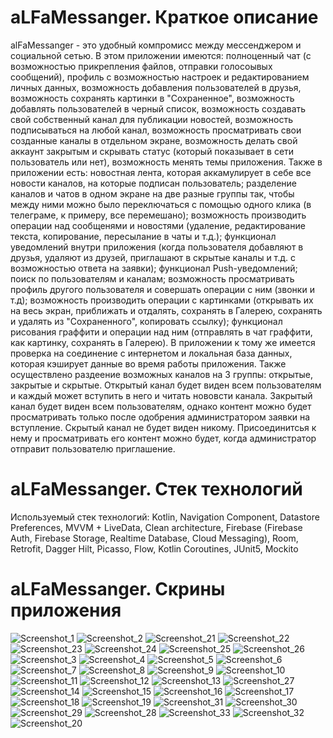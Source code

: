 # aLFaMessanger. Краткое описание
alFaMessanger - это удобный компромисс между мессенджером и социальной сетью. В этом приложении имеются: полноценный чат (с возможностью прикрепления файлов, отправки голосоывых сообщений), профиль с возможностью настроек и редактированием личных данных, возможность добавления пользователей в друзья, возможность сохранять картинки в "Сохраненное", возможность добавлять пользователей в черный список, возможность создавать свой собственный канал для публикации новостей, возможность подписываться на любой канал, возможность просматривать свои созданные каналы в отдельном экране, возможность делать свой аккаунт закрытым и скрывать статус (который показывает в сети пользователь или нет), возможность менять темы приложения.
Также в приложении есть: новостная лента, которая аккамулирует в себе все новости каналов, на которые подписан пользователь; разделение каналов и чатов в одном экране на две разные группы так, чтобы между ними можно было переключаться с помощью одного клика (в телеграме, к примеру, все перемешано); возможность производить операции над сообщенями и новостями (удаление, редактирование текста, копирование, пересылание в чаты и т.д.); функционал уведомлений внутри приложения (когда пользователя добавляют в друзья, удаляют из друзей, приглашают в скрытые каналы и т.д. с возможностью ответа на заявки); функционал Push-уведомлений; поиск по пользователям и каналам; возможность просматривать профиль другого пользователя и совершать операции с ним (звонки и т.д); возможность производить операции с картинками (открывать их на весь экран, приближать и отдалять, сохранять в Галерею, сохранять и удалять из "Сохраненного", копировать ссылку); функционал рисования граффити и операции над ним (отправлять в чат граффити, как картинку, сохранять в Галерею).
В приложении к тому же имеется проверка на соединение с интернетом и локальная база данных, которая кэширует данные во время работы приложения.
Также осуществлено раздеение возможных каналов на 3 группы: открытые, закрытые и скрытые. Открытый канал будет виден всем пользователям и каждый может вступить в него и читать нововсти канала. Закрытый канал будет виден всем пользователям, однако контент можно будет просматривать только после одобрения администратором заявки на вступление. Скрытый канал не будет виден никому. Присоединитсья к нему и просматривать его контент можно будет, когда администратор отправит пользователю приглашение.
# aLFaMessanger. Стек технологий
Используемый стек технологий: Kotlin, Navigation Component, Datastore Preferences, MVVM + LiveData, Clean architecture, Firebase (Firebase Auth, Firebase Storage, Realtime Database, Cloud Messaging), Room, Retrofit, Dagger Hilt, Picasso, Flow, Kotlin Coroutines, JUnit5, Mockito
# aLFaMessanger. Скрины приложения
![Screenshot_1](https://user-images.githubusercontent.com/94142972/193031038-5d9d7bcc-b96d-4558-b2f9-ff1e96f7d69b.png)
![Screenshot_2](https://user-images.githubusercontent.com/94142972/193031108-ac27ade8-afcc-4042-ad04-50e5ccafa1a3.png)
![Screenshot_21](https://user-images.githubusercontent.com/94142972/193031181-d54c9c36-f3a1-4bc8-9e4b-934e9831ed4d.png)
![Screenshot_22](https://user-images.githubusercontent.com/94142972/193031189-a4bfd348-7259-4ccf-95f0-fed9fa72f8f1.png)
![Screenshot_23](https://user-images.githubusercontent.com/94142972/193031191-68a0534c-6217-4c19-aea5-cbe5e831a55b.png)
![Screenshot_24](https://user-images.githubusercontent.com/94142972/193031192-f3b0bfdd-6900-445c-bb5b-1fff80c7952d.png)
![Screenshot_25](https://user-images.githubusercontent.com/94142972/193031193-9156b44b-2eba-4874-842f-2a265d33186c.png)
![Screenshot_26](https://user-images.githubusercontent.com/94142972/193031196-317e2e73-fce0-4dfd-b66f-91234847a0a8.png)
![Screenshot_3](https://user-images.githubusercontent.com/94142972/193031198-d179e23e-effd-45d2-943c-9416a9221d0a.png)
![Screenshot_4](https://user-images.githubusercontent.com/94142972/193031202-e82f5ca8-1e5f-4a80-979f-a9d5e57529be.png)
![Screenshot_5](https://user-images.githubusercontent.com/94142972/193031205-7acfb1cd-cf85-4462-baeb-bcd44eb7b0af.png)
![Screenshot_6](https://user-images.githubusercontent.com/94142972/193031208-9eb4d08f-76a7-44e8-bdc7-a2236c8b8b96.png)
![Screenshot_7](https://user-images.githubusercontent.com/94142972/193031210-51294caf-4d05-4f1d-a85a-addf575cd352.png)
![Screenshot_8](https://user-images.githubusercontent.com/94142972/193031214-d90c81b8-0987-412a-8e87-645970963fea.png)
![Screenshot_9](https://user-images.githubusercontent.com/94142972/193031218-5cb713f1-5ca7-43b9-94e4-39a25f0556a4.png)
![Screenshot_10](https://user-images.githubusercontent.com/94142972/193031221-6326a7e5-04b5-4a07-aa2a-47ffb0c4890a.png)
![Screenshot_11](https://user-images.githubusercontent.com/94142972/193031225-0cdc04ec-3770-4354-ada9-c749e407bad5.png)
![Screenshot_12](https://user-images.githubusercontent.com/94142972/193031230-35335586-521c-4290-a1c9-0073489aa40c.png)
![Screenshot_13](https://user-images.githubusercontent.com/94142972/193031235-85520867-44e1-40bd-ac47-22b3b9cdbb8d.png)
![Screenshot_27](https://user-images.githubusercontent.com/94142972/193031492-e03aa55b-3758-493c-9810-b95591bbcdbe.png)
![Screenshot_14](https://user-images.githubusercontent.com/94142972/193031236-168f4481-44ab-4225-88cd-3cb6bb890f68.png)
![Screenshot_15](https://user-images.githubusercontent.com/94142972/193031241-67d83e75-3fcd-47d0-ac0d-d3e770319b83.png)
![Screenshot_16](https://user-images.githubusercontent.com/94142972/193031243-08b680ff-084f-4211-b772-4045abd9a4ea.png)
![Screenshot_17](https://user-images.githubusercontent.com/94142972/193031246-f7a93ec6-ed25-4c85-b44c-4573cfd4497c.png)
![Screenshot_18](https://user-images.githubusercontent.com/94142972/193031249-8f3981e1-1d34-48b7-83bb-5807568fe26f.png)
![Screenshot_19](https://user-images.githubusercontent.com/94142972/193031251-ea6a268a-7332-4f20-b74d-b80f6640d340.png)
![Screenshot_31](https://user-images.githubusercontent.com/94142972/193045701-228c42d6-5d7d-4966-bbcc-9da023fb664c.png)
![Screenshot_30](https://user-images.githubusercontent.com/94142972/193045705-a0907134-c4d3-45d1-90b9-cabffeddbe6a.png)
![Screenshot_29](https://user-images.githubusercontent.com/94142972/193045708-603dcc0f-0728-4db3-9ef6-6c75ae133463.png)
![Screenshot_28](https://user-images.githubusercontent.com/94142972/193045710-cdcaadf2-0228-47fa-979d-85d643f9bc3b.png)
![Screenshot_33](https://user-images.githubusercontent.com/94142972/193045712-4ebb2da9-e2fa-4e7c-91c0-ee6e82b1df1a.png)
![Screenshot_32](https://user-images.githubusercontent.com/94142972/193045713-cbd8116b-ed65-4ba6-a863-55471c92ab68.png)
![Screenshot_20](https://user-images.githubusercontent.com/94142972/193031253-8af375b8-4a4c-4f1d-9f93-365b6e8b6abc.png)
